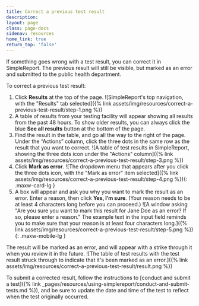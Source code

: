 ```yaml
---
title: Correct a previous test result
description:
layout: page
class: page-docs
sidenav: resources
home_link: true
return_top: 'false'
---
```


If something goes wrong with a test result, you can correct it in SimpleReport. The previous result will still be visible, but marked as an error and submitted to the public health department.

To correct a previous test result:
1. Click **Results** at the top of the page.
![SimpleReport's top navigation, with the "Results" tab selected]({% link assets/img/resources/correct-a-previous-test-result/step-1.png %})
2. A table of results from your testing facility will appear showing all results from the past 48 hours. To show older results, you can always click the blue **See all results** button at the bottom of the page.
3. Find the result in the table, and go all the way to the right of the page. Under the “Actions” column, click the three dots in the same row as the result that you want to correct.
![A table of test results in SimpleReport, showing the three dots icon under the "Actions" column]({% link assets/img/resources/correct-a-previous-test-result/step-3.png %})
4. Click **Mark as error**.
![The dropdown menu that appears after you click the three dots icon, with the "Mark as error" item selected]({% link assets/img/resources/correct-a-previous-test-result/step-4.png %}){: .maxw-card-lg }
5. A box will appear and ask you why you want to mark the result as an error. Enter a reason, then click **Yes, I’m sure**. (Your reason needs to be at least 4 characters long before you can proceed.)
![A window asking "Are you sure you want to mark this result for Jane Doe as an error? If so, please enter a reason." The example text in the input field reminds you to make sure that your reason is at least four characters long.]({% link assets/img/resources/correct-a-previous-test-result/step-5.png %}){: .maxw-mobile-lg }

The result will be marked as an error, and will appear with a strike through it when you review it in the future.
![The table of test results with the test result struck through to indicate that it's been marked as an error.]({% link assets/img/resources/correct-a-previous-test-result/result.png %})

To submit a corrected result, follow the instructions to [conduct and submit a test]({% link _pages/resources/using-simplereport/conduct-and-submit-tests.md %}), and be sure to update the date and time of the test to reflect when the test originally occurred.

